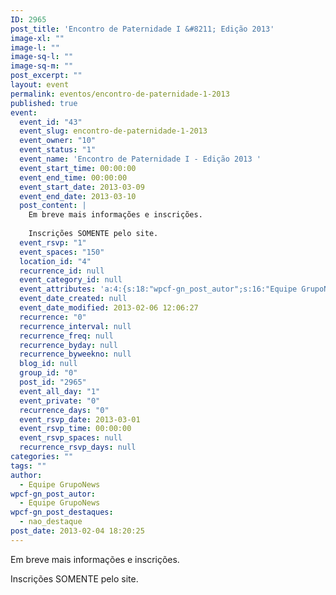 ```yaml
---
ID: 2965
post_title: 'Encontro de Paternidade I &#8211; Edição 2013'
image-xl: ""
image-l: ""
image-sq-l: ""
image-sq-m: ""
post_excerpt: ""
layout: event
permalink: eventos/encontro-de-paternidade-1-2013
published: true
event:
  event_id: "43"
  event_slug: encontro-de-paternidade-1-2013
  event_owner: "10"
  event_status: "1"
  event_name: 'Encontro de Paternidade I - Edição 2013 '
  event_start_time: 00:00:00
  event_end_time: 00:00:00
  event_start_date: 2013-03-09
  event_end_date: 2013-03-10
  post_content: |
    Em breve mais informações e inscrições.
    
    Inscrições SOMENTE pelo site.
  event_rsvp: "1"
  event_spaces: "150"
  location_id: "4"
  recurrence_id: null
  event_category_id: null
  event_attributes: 'a:4:{s:18:"wpcf-gn_post_autor";s:16:"Equipe GrupoNews";s:22:"wpcf-gn_post_destaques";s:12:"nao_destaque";s:19:"wpcf-invalid-fields";s:2042:"a:3:{s:63:"wpcf-textfield-gn_post_autor-fe6fee78c5cb52ec821cce1b6e86398c-1";a:10:{s:5:"#type";s:9:"textfield";s:3:"#id";s:63:"wpcf-textfield-gn_post_autor-fe6fee78c5cb52ec821cce1b6e86398c-1";s:6:"#title";s:13:"Nome do Autor";s:12:"#description";s:0:"";s:5:"#name";s:19:"wpcf[gn_post_autor]";s:6:"#value";s:16:"Equipe GrupoNews";s:7:"wpcf-id";s:13:"gn_post_autor";s:9:"wpcf-slug";s:13:"gn_post_autor";s:9:"wpcf-type";s:9:"textfield";s:9:"#validate";a:1:{s:8:"required";a:3:{s:6:"active";s:1:"1";s:5:"value";s:4:"true";s:7:"message";s:23:"Coloque o nome do autor";}}}s:72:"wpcf-textfield-gn_post_imagem_credito-ea82587cab5a7cdebafe5260f14609c9-1";a:9:{s:5:"#type";s:9:"textfield";s:3:"#id";s:72:"wpcf-textfield-gn_post_imagem_credito-ea82587cab5a7cdebafe5260f14609c9-1";s:6:"#title";s:18:"Crédito da imagem";s:12:"#description";s:0:"";s:5:"#name";s:28:"wpcf[gn_post_imagem_credito]";s:6:"#value";s:0:"";s:7:"wpcf-id";s:22:"gn_post_imagem_credito";s:9:"wpcf-slug";s:22:"gn_post_imagem_credito";s:9:"wpcf-type";s:9:"textfield";}s:63:"wpcf-radio-gn_post_destaques-4b7c2bd0331d329975e6485a3272b6ed-1";a:12:{s:5:"#type";s:6:"radios";s:3:"#id";s:63:"wpcf-radio-gn_post_destaques-4b7c2bd0331d329975e6485a3272b6ed-1";s:6:"#title";s:28:"Opções de Destaque na Home";s:12:"#description";s:0:"";s:5:"#name";s:23:"wpcf[gn_post_destaques]";s:6:"#value";s:12:"nao_destaque";s:7:"wpcf-id";s:17:"gn_post_destaques";s:9:"wpcf-slug";s:17:"gn_post_destaques";s:9:"wpcf-type";s:5:"radio";s:14:"#default_value";s:12:"nao_destaque";s:8:"#options";a:4:{s:14:"Destaque Maior";a:2:{s:6:"#value";s:14:"destaque_maior";s:6:"#title";s:14:"Destaque Maior";}s:15:"Destaque Médio";a:2:{s:6:"#value";s:14:"destaque_medio";s:6:"#title";s:15:"Destaque Médio";}s:9:"Novidades";a:2:{s:6:"#value";s:17:"destaque_novidade";s:6:"#title";s:9:"Novidades";}s:13:"Não destacar";a:2:{s:6:"#value";s:12:"nao_destaque";s:6:"#title";s:13:"Não destacar";}}s:9:"#validate";a:1:{s:8:"required";a:3:{s:6:"active";s:1:"1";s:5:"value";s:4:"true";s:7:"message";s:19:"Escolha uma opção";}}}}";s:27:"wpcf-gn_post_imagem_credito";s:0:"";}'
  event_date_created: null
  event_date_modified: 2013-02-06 12:06:27
  recurrence: "0"
  recurrence_interval: null
  recurrence_freq: null
  recurrence_byday: null
  recurrence_byweekno: null
  blog_id: null
  group_id: "0"
  post_id: "2965"
  event_all_day: "1"
  event_private: "0"
  recurrence_days: "0"
  event_rsvp_date: 2013-03-01
  event_rsvp_time: 00:00:00
  event_rsvp_spaces: null
  recurrence_rsvp_days: null
categories: ""
tags: ""
author:
  - Equipe GrupoNews
wpcf-gn_post_autor:
  - Equipe GrupoNews
wpcf-gn_post_destaques:
  - nao_destaque
post_date: 2013-02-04 18:20:25
---
```

Em breve mais informações e inscrições.

Inscrições SOMENTE pelo site.